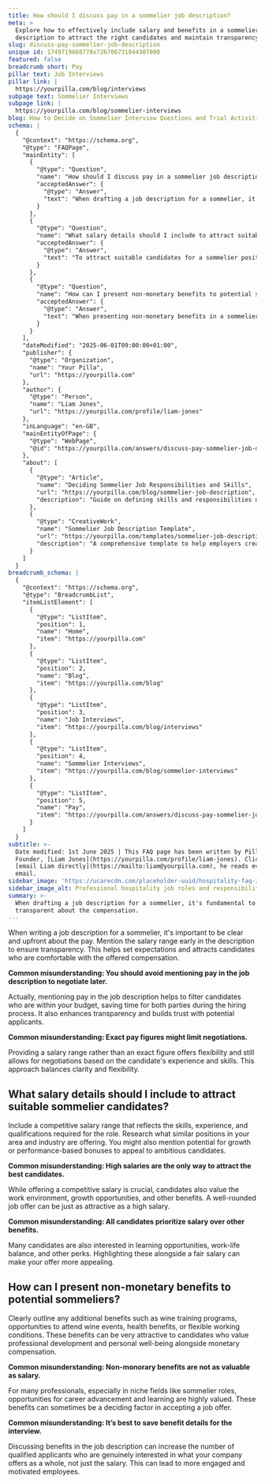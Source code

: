 ```yaml
---
title: How should I discuss pay in a sommelier job description?
meta: >
  Explore how to effectively include salary and benefits in a sommelier job
  description to attract the right candidates and maintain transparency.
slug: discuss-pay-sommelier-job-description
unique id: 1749719668778x726706731044307000
featured: false
breadcrumb short: Pay
pillar text: Job Interviews
pillar link: |
  https://yourpilla.com/blog/interviews
subpage text: Sommelier Interviews
subpage link: |
  https://yourpilla.com/blog/sommelier-interviews
blog: How to Decide on Sommelier Interview Questions and Trial Activities
schema: |
  {
    "@context": "https://schema.org",
    "@type": "FAQPage",
    "mainEntity": [
      {
        "@type": "Question",
        "name": "How should I discuss pay in a sommelier job description?",
        "acceptedAnswer": {
          "@type": "Answer",
          "text": "When drafting a job description for a sommelier, it's fundamental to be transparent about the compensation. Clearly mention the salary range at the beginning of the description to set clear expectations and attract candidates who are comfortable with the proposed pay. Transparency in mentioning pay helps filter suitable candidates efficiently and builds trust with potential applicants. Offering a salary range, rather than exact figures, allows for necessary flexibility and negotiation based on the candidate’s qualifications and experience."
        }
      },
      {
        "@type": "Question",
        "name": "What salary details should I include to attract suitable sommelier candidates?",
        "acceptedAnswer": {
          "@type": "Answer",
          "text": "To attract suitable candidates for a sommelier position, include a competitive salary range that is informed by market research and reflects the necessary skills, experience, and qualifications. Besides the salary, consider mentioning growth opportunities and possible performance-based bonuses which can appeal to candidates who are ambitious and career-focused. Highlighting benefits such as learning opportunities, work-life balance, and other perks alongside the salary can also make your job offer more attractive."
        }
      },
      {
        "@type": "Question",
        "name": "How can I present non-monetary benefits to potential sommeliers?",
        "acceptedAnswer": {
          "@type": "Answer",
          "text": "When presenting non-monetary benefits in a sommelier job description, outline additional perks such as professional development opportunities, participation in exclusive wine events, health benefits, or flexible work arrangements. These benefits are attractive to candidates who value both professional growth and personal well-being. Clarifying these benefits in the job description can draw more qualified applicants who appreciate what your company offers in totality, thereby fostering a more motivated and engaged workforce."
        }
      }
    ],
    "dateModified": "2025-06-01T09:00:00+01:00",
    "publisher": {
      "@type": "Organization",
      "name": "Your Pilla",
      "url": "https://yourpilla.com"
    },
    "author": {
      "@type": "Person",
      "name": "Liam Jones",
      "url": "https://yourpilla.com/profile/liam-jones"
    },
    "inLanguage": "en-GB",
    "mainEntityOfPage": {
      "@type": "WebPage",
      "@id": "https://yourpilla.com/answers/discuss-pay-sommelier-job-description"
    },
    "about": [
      {
        "@type": "Article",
        "name": "Deciding Sommelier Job Responsibilities and Skills",
        "url": "https://yourpilla.com/blog/sommelier-job-description",
        "description": "Guide on defining skills and responsibilities needed from a sommelier, helping in crafting effective job descriptions."
      },
      {
        "@type": "CreativeWork",
        "name": "Sommelier Job Description Template",
        "url": "https://yourpilla.com/templates/sommelier-job-description",
        "description": "A comprehensive template to help employers create detailed and attractive job descriptions for sommelier positions."
      }
    ]
  }
breadcrumb_schema: |
  {
    "@context": "https://schema.org",
    "@type": "BreadcrumbList",
    "itemListElement": [
      {
        "@type": "ListItem",
        "position": 1,
        "name": "Home",
        "item": "https://yourpilla.com"
      },
      {
        "@type": "ListItem",
        "position": 2,
        "name": "Blog",
        "item": "https://yourpilla.com/blog"
      },
      {
        "@type": "ListItem",
        "position": 3,
        "name": "Job Interviews",
        "item": "https://yourpilla.com/blog/interviews"
      },
      {
        "@type": "ListItem",
        "position": 4,
        "name": "Sommelier Interviews",
        "item": "https://yourpilla.com/blog/sommelier-interviews"
      },
      {
        "@type": "ListItem",
        "position": 5,
        "name": "Pay",
        "item": "https://yourpilla.com/answers/discuss-pay-sommelier-job-description"
      }
    ]
  }
subtitle: >-
  Date modified: 1st June 2025 | This FAQ page has been written by Pilla
  Founder, [Liam Jones](https://yourpilla.com/profile/liam-jones). Click to
  [email Liam directly](https://mailto:liam@yourpilla.com), he reads every
  email.
sidebar_image: 'https://ucarecdn.com/placeholder-uuid/hospitality-faq-image.jpg'
sidebar_image_alt: Professional hospitality job roles and responsibilities
summary: >-
  When drafting a job description for a sommelier, it's fundamental to be
  transparent about the compensation.
---
```

When writing a job description for a sommelier, it's important to be clear and upfront about the pay. Mention the salary range early in the description to ensure transparency. This helps set expectations and attracts candidates who are comfortable with the offered compensation.

**Common misunderstanding: You should avoid mentioning pay in the job description to negotiate later.**

Actually, mentioning pay in the job description helps to filter candidates who are within your budget, saving time for both parties during the hiring process. It also enhances transparency and builds trust with potential applicants.

**Common misunderstanding: Exact pay figures might limit negotiations.**

Providing a salary range rather than an exact figure offers flexibility and still allows for negotiations based on the candidate's experience and skills. This approach balances clarity and flexibility.

## What salary details should I include to attract suitable sommelier candidates?

Include a competitive salary range that reflects the skills, experience, and qualifications required for the role. Research what similar positions in your area and industry are offering. You might also mention potential for growth or performance-based bonuses to appeal to ambitious candidates.

**Common misunderstanding: High salaries are the only way to attract the best candidates.**

While offering a competitive salary is crucial, candidates also value the work environment, growth opportunities, and other benefits. A well-rounded job offer can be just as attractive as a high salary.

**Common misunderstanding: All candidates prioritize salary over other benefits.**

Many candidates are also interested in learning opportunities, work-life balance, and other perks. Highlighting these alongside a fair salary can make your offer more appealing.

## How can I present non-monetary benefits to potential sommeliers?

Clearly outline any additional benefits such as wine training programs, opportunities to attend wine events, health benefits, or flexible working conditions. These benefits can be very attractive to candidates who value professional development and personal well-being alongside monetary compensation.

**Common misunderstanding: Non-monorary benefits are not as valuable as salary.**

For many professionals, especially in niche fields like sommelier roles, opportunities for career advancement and learning are highly valued. These benefits can sometimes be a deciding factor in accepting a job offer.

**Common misunderstanding: It’s best to save benefit details for the interview.**

Discussing benefits in the job description can increase the number of qualified applicants who are genuinely interested in what your company offers as a whole, not just the salary. This can lead to more engaged and motivated employees.
